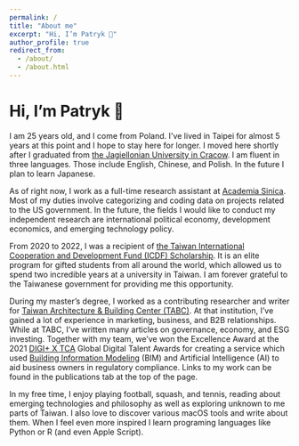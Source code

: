 ```yaml
---
permalink: /
title: "About me"
excerpt: "Hi, I’m Patryk 👋"
author_profile: true
redirect_from: 
  - /about/
  - /about.html
---
```


# Hi, I’m Patryk 👋  

I am 25 years old, and I come from Poland. I've lived in Taipei for almost 5 years at this point and I hope to stay here for longer. I moved here shortly after I graduated from [the Jagiellonian University in Cracow](https://en.uj.edu.pl/en_GB/start). I am fluent in three languages. Those include English, Chinese, and Polish. In the future I plan to learn Japanese.
  
As of right now, I work as a full-time research assistant at [Academia Sinica](https://www.sinica.edu.tw/en). Most of my duties involve categorizing and coding data on projects related to the US government. In the future, the fields I would like to conduct my independent research are international political economy, development economics, and emerging technology policy.  
  
From 2020 to 2022, I was a recipient of [the Taiwan International Cooperation and Development Fund (ICDF) Scholarship](https://www.icdf.org.tw/wSite/np?ctNode=31561&mp=2). It is an elite program for gifted students from all around the world, which allowed us to spend two incredible years at a university in Taiwan. I am forever grateful to the Taiwanese government for providing me this opportunity.  
  
During my master’s degree, I worked as a contributing researcher and writer for [Taiwan Architecture & Building Center (TABC)](https://www.tabc.org.tw/en/). At that institution, I’ve gained a lot of experience in marketing, business, and B2B relationships. While at TABC, I’ve written many articles on governance, economy, and ESG investing. Together with my team, we’ve won the Excellence Award at the 2021 [DIGI+ X TCA](https://www.talentcirculationalliance.org/all-alliance-partners-en/mofa) Global Digital Talent Awards for creating a service which used [Building Information Modeling](https://en.wikipedia.org/wiki/Building_information_modeling) (BIM) and Artificial Intelligence (AI) to aid business owners in regulatory compliance. Links to my work can be found in the publications tab at the top of the page.  
  
In my free time, I enjoy playing football, squash, and tennis, reading about emerging technologies and philosophy as well as exploring unknown to me parts of Taiwan. I also love to discover various macOS tools and write about them. When I feel even more inspired I learn programing languages like Python or R (and even Apple Script).
